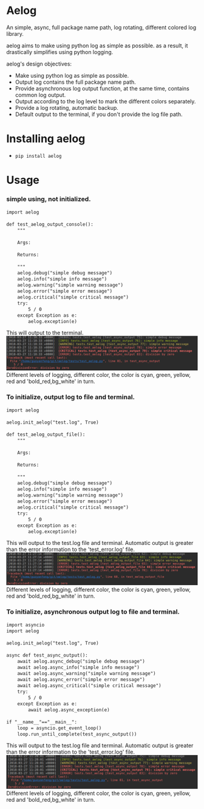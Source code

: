 # Aelog
An simple, async, full package name path, log rotating, different colored log library.

aelog aims to make using python log as simple as possible. as a result, it drastically 
simplifies using python logging.

aelog's design objectives:

- Make using python log as simple as possible.
- Output log contains the full package name path.
- Provide asynchronous log output function, at the same time, contains common log output.
- Output according to the log level to mark the different colors separately.
- Provide a log rotating, automatic backup.
- Default output to the terminal, if you don't provide the log file path.

# Installing aelog
- ```pip install aelog```

# Usage
### simple using, not initialized.
```
import aelog

def test_aelog_output_console():
    """

    Args:

    Returns:

    """
    aelog.debug("simple debug message")
    aelog.info("simple info message")
    aelog.warning("simple warning message")
    aelog.error("simple error message")
    aelog.critical("simple critical message")
    try:
        5 / 0
    except Exception as e:
        aelog.exception(e)
```
This will output to the terminal.
![console](docs/output_console.png)
Different levels of logging, different color, the color is cyan, green, yellow, red and 'bold_red,bg_white' in turn.

### To initialize, output log to file and terminal.
```
import aelog

aelog.init_aelog("test.log", True)

def test_aelog_output_file():
    """

    Args:

    Returns:

    """
    aelog.debug("simple debug message")
    aelog.info("simple info message")
    aelog.warning("simple warning message")
    aelog.error("simple error message")
    aelog.critical("simple critical message")
    try:
        5 / 0
    except Exception as e:
        aelog.exception(e)
```
This will output to the test.log file and terminal.
Automatic output is greater than the error information to the 'test_error.log' file.
![console](docs/output_file.png)
Different levels of logging, different color, the color is cyan, green, yellow, red and 'bold_red,bg_white' in turn.

### To initialize, asynchronous output log to file and terminal.
```
import asyncio
import aelog

aelog.init_aelog("test.log", True)

async def test_async_output():
    await aelog.async_debug("simple debug message")
    await aelog.async_info("simple info message")
    await aelog.async_warning("simple warning message")
    await aelog.async_error("simple error message")
    await aelog.async_critical("simple critical message")
    try:
        5 / 0
    except Exception as e:
        await aelog.async_exception(e)

if "__name__"=="__main__":
    loop = asyncio.get_event_loop()
    loop.run_until_complete(test_async_output())
```
This will output to the test.log file and terminal.
Automatic output is greater than the error information to the 'test_error.log' file.
![console](docs/async_output.png)
Different levels of logging, different color, the color is cyan, green, yellow, red and 'bold_red,bg_white' in turn.
